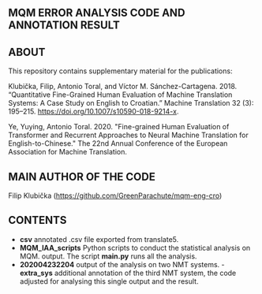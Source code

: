 MQM ERROR ANALYSIS CODE AND ANNOTATION RESULT
-----

ABOUT
-----

This repository contains supplementary material for the publications:

Klubička, Filip, Antonio Toral, and Víctor M. Sánchez-Cartagena. 2018. “Quantitative Fine-Grained Human Evaluation of Machine Translation Systems: A Case Study on English to Croatian.” Machine Translation 32 (3): 195–215. https://doi.org/10.1007/s10590-018-9214-x.

Ye, Yuying, Antonio Toral. 2020. "Fine-grained Human Evaluation of Transformer and Recurrent Approaches to Neural Machine Translation for English-to-Chinese." The 22nd Annual Conference of the European Association for Machine Translation.

MAIN AUTHOR OF THE CODE
-----
Filip Klubička (https://github.com/GreenParachute/mqm-eng-cro)

CONTENTS
------
- **csv** annotated .csv file exported from translate5.
- **MQM_IAA_scripts** Python scripts to conduct the statistical analysis on MQM. output. The script **main.py** runs all the analysis.
- **202004232204** output of the analysis on two NMT systems.
-**extra_sys** additional annotation of the third NMT system, the code adjusted for analysing this single output and the result.